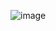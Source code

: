 ![image](https://github.com/Hafeed10/FullStack-Project/assets/123348244/59b0da17-64c1-43a5-9f27-66c6b9fe9333)
